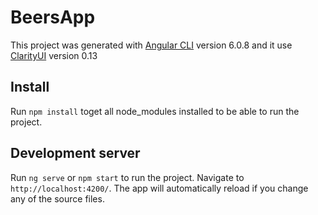 # BeersApp

This project was generated with [Angular CLI](https://github.com/angular/angular-cli) version 6.0.8 and it use [ClarityUI](https://vmware.github.io/clarity/) version 0.13

## Install
Run `npm install` toget all node_modules installed to be able to run the project.

## Development server

Run `ng serve` or `npm start` to run the project. Navigate to `http://localhost:4200/`. The app will automatically reload if you change any of the source files.

<!-- 
## Code scaffolding

Run `ng generate component component-name` to generate a new component. You can also use `ng generate directive|pipe|service|class|guard|interface|enum|module`.

## Build

Run `ng build` to build the project. The build artifacts will be stored in the `dist/` directory. Use the `--prod` flag for a production build.

## Running unit tests

Run `ng test` to execute the unit tests via [Karma](https://karma-runner.github.io).

## Running end-to-end tests

Run `ng e2e` to execute the end-to-end tests via [Protractor](http://www.protractortest.org/).

## Further help

To get more help on the Angular CLI use `ng help` or go check out the [Angular CLI README](https://github.com/angular/angular-cli/blob/master/README.md). -->
